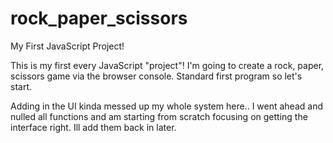 # rock_paper_scissors
My First JavaScript Project!

This is my first every JavaScript "project"!
I'm going to create a rock, paper, scissors game via the browser console. Standard first program so let's start.

Adding in the UI kinda messed up my whole system here.. I went ahead and nulled all functions and am starting from scratch focusing on getting the interface right. Ill add them back in later.